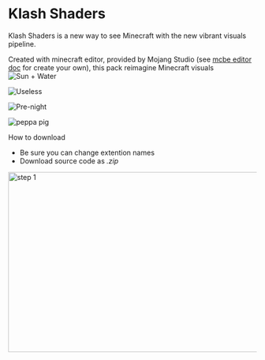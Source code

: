 # Klash Shaders
Klash Shaders is a new way to see Minecraft with the new vibrant visuals pipeline.

Created with minecraft editor, provided by Mojang Studio (see [mcbe editor doc](https://learn.microsoft.com/en-us/minecraft/creator/documents/bedrockeditor/editorvibrantvisuals?view=minecraft-bedrock-stable) for create your own), this pack reimagine Minecraft visuals
![](https://github.com/user-attachments/assets/d7db7ae1-7e77-41b0-911e-fa38b5109272 "Sun + Water")

![](https://github.com/user-attachments/assets/1e266c66-3781-4eec-a912-bf737f687396 "Useless")

![](https://github.com/user-attachments/assets/d2375c1f-fec9-430a-8425-e1f42156c3c1 "Pre-night")

![](https://github.com/user-attachments/assets/1e73ae9f-4fec-42db-b032-ecd3a837beff "peppa pig")

How to download
- Be sure you can change extention names
- Download source code as *.zip*

<img width="511" height="365" alt="step 1" src="https://github.com/user-attachments/assets/850f64a8-333a-4a93-977b-cb1180bc789f" />
